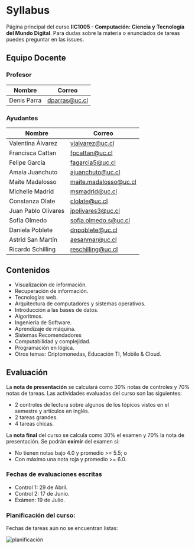 # Syllabus
Página principal del curso **IIC1005 - Computación: Ciencia y** 
**Tecnología del Mundo Digital**.
Para dudas sobre la materia o enunciados de tareas puedes preguntar en las issues.

## Equipo Docente

### Profesor

| Nombre                  | Correo                        |
| ----------------------- | ----------------------------- |
| Denis Parra             | dparras@uc.cl                 |

### Ayudantes

| Nombre              | Correo               |
| ------------------- | -------------------- |
| Valentina Álvarez   | vjalvarez@uc.cl      |
| Francisca Cattan    | fpcattan@uc.cl       |
| Felipe García       | fagarcia5@uc.cl      |
| Amaia Juanchuto     | ajuanchuto@uc.cl     |
| Maite Madalosso     | maite.madalosso@uc.cl|
| Michelle Madrid     | msmadrid@uc.cl       |
| Constanza Olate     | clolate@uc.cl        |
| Juan Pablo Olivares | jpolivares3@uc.cl    |
| Sofía Olmedo        | sofia.olmedo.s@uc.cl |
| Daniela Poblete     | dnpoblete@uc.cl      |
| Astrid San Martín   | aesanmar@uc.cl       |
| Ricardo Schilling   | reschilling@uc.cl    |


## Contenidos
- Visualización de información.
- Recuperación de información.
- Tecnologías web.
- Arquitectura de computadores y sistemas operativos.
- Introducción a las bases de datos.
- Algoritmos.
- Ingeniería de Software.
- Aprendizaje de máquina.
- Sistemas Recomendadores
- Computabilidad y complejidad.
- Programación en lógica.
- Otros temas: Criptomonedas, Educación TI, Mobile & Cloud.


## Evaluación
La **nota de presentación** se calculará como 30% notas de controles y 
70% notas de tareas. Las actividades evaluadas del curso son las 
siguientes:
- 2 controles de lectura sobre algunos de los tópicos vistos en el 
semestre y artículos en inglés.
- 2 tareas grandes.
- 4 tareas chicas.

La **nota final** del curso se calcula como 30% el examen y 70% la nota 
de presentación. Se podrán **eximir** del examen si:
- No tienen notas bajo 4.0 y promedio  >= 5.5; o
- Con máximo una nota roja y promedio >= 6.0.

### Fechas de evaluaciones escritas

- Control 1: 29 de Abril.
- Control 2: 17 de Junio.
- Exámen: 19 de Julio.

### Planificación del curso:

Fechas de tareas aún no se encuentran listas:

![planificación](https://user-images.githubusercontent.com/42452128/112327603-525ff180-8c94-11eb-880f-409284ad3375.png)
